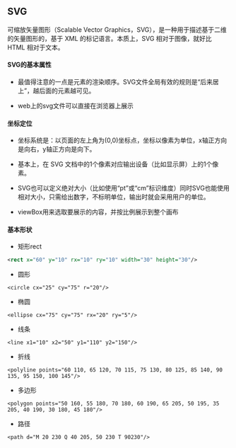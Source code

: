 ## SVG

可缩放矢量图形（Scalable Vector Graphics，SVG），是一种用于描述基于二维的矢量图形的，基于 XML 的标记语言。本质上，SVG 相对于图像，就好比 HTML 相对于文本。

#### SVG的基本属性

+ 最值得注意的一点是元素的渲染顺序。SVG文件全局有效的规则是“后来居上”，越后面的元素越可见。

+ web上的svg文件可以直接在浏览器上展示

#### 坐标定位

+ 坐标系统是：以页面的左上角为(0,0)坐标点，坐标以像素为单位，x轴正方向是向右，y轴正方向是向下。

+ 基本上，在 SVG 文档中的1个像素对应输出设备（比如显示屏）上的1个像素。

+ SVG也可以定义绝对大小（比如使用“pt”或“cm”标识维度）同时SVG也能使用相对大小，只需给出数字，不标明单位，输出时就会采用用户的单位。

+ viewBox用来选取要展示的内容，并按比例展示到整个画布

#### 基本形状

+ 矩形rect

````svg
<rect x="60" y="10" rx="10" ry="10" width="30" height="30"/>
````

+ 圆形

````
<circle cx="25" cy="75" r="20"/>
````

+ 椭圆

````
<ellipse cx="75" cy="75" rx="20" ry="5"/>
````

+ 线条

````
<line x1="10" x2="50" y1="110" y2="150"/>
````

+ 折线

```
<polyline points="60 110, 65 120, 70 115, 75 130, 80 125, 85 140, 90 135, 95 150, 100 145"/>
```

+ 多边形

````
<polygon points="50 160, 55 180, 70 180, 60 190, 65 205, 50 195, 35 205, 40 190, 30 180, 45 180"/>
````

+ 路径

````
<path d="M 20 230 Q 40 205, 50 230 T 90230"/>
````

